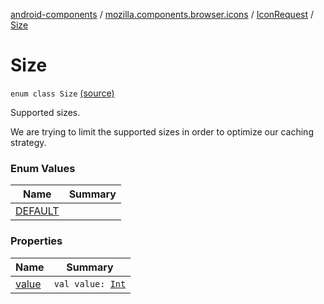 [android-components](../../../index.md) / [mozilla.components.browser.icons](../../index.md) / [IconRequest](../index.md) / [Size](./index.md)

# Size

`enum class Size` [(source)](https://github.com/mozilla-mobile/android-components/blob/master/components/browser/icons/src/main/java/mozilla/components/browser/icons/IconRequest.kt#L23)

Supported sizes.

We are trying to limit the supported sizes in order to optimize our caching strategy.

### Enum Values

| Name | Summary |
|---|---|
| [DEFAULT](-d-e-f-a-u-l-t.md) |  |

### Properties

| Name | Summary |
|---|---|
| [value](value.md) | `val value: `[`Int`](https://kotlinlang.org/api/latest/jvm/stdlib/kotlin/-int/index.html) |
